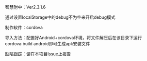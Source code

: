 智慧附中：Ver2.3.1.6

通过设置localStorage中的debug不为空来开启debug模式

制作软件：cordova

导入方法：配置好Android+cordova环境，将文件解压后在该目录下运行cordova build android即可生成apk安装文件

缺陷跟踪：请在本项目Issue上报告